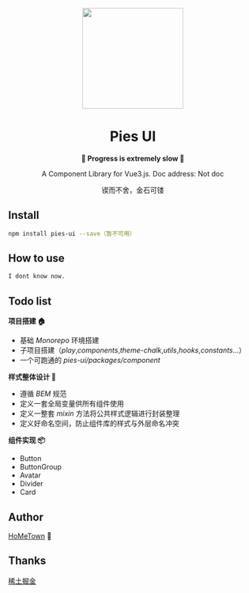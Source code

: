 <p align="center">
  <img width="204px" src="https://p6-juejin.byteimg.com/tos-cn-i-k3u1fbpfcp/467bd7e4459c412eb0cc7223f91236f3~tplv-k3u1fbpfcp-no-mark:800:0:0:0.awebp?" />
</p>

<h1 align="center">Pies UI</h1>
<p align="center"><b>🐌 Progress is extremely slow 🐛</b></p>
<p align="center">A Component Library for Vue3.js. Doc address: <a>Not doc</a></p>
<p align="center">锲而不舍，金石可镂</p>

## Install

```bash
npm install pies-ui --save（暂不可用）
```

## How to use

```bash
I dont know now.
```

## Todo list

**项目搭建 🏠**

- 基础 _Monorepo_ 环境搭建
- 子项目搭建（_play_,_components_,_theme-chalk_,_utils_,_hooks_,_constants_...）
- 一个可跑通的 _pies-ui/packages/component_

**样式整体设计 💒**

- 遵循 _BEM_ 规范
- 定义一套全局变量供所有组件使用
- 定义一整套 _mixin_ 方法将公共样式逻辑进行封装整理
- 定义好命名空间，防止组件库的样式与外层命名冲突

**组件实现 📦**

- Button
- ButtonGroup
- Avatar
- Divider
- Card

## Author

[HoMeTown](https://juejin.cn/user/4116184668057390) 🙊

## Thanks

[稀土掘金](https://juejin.cn/)
